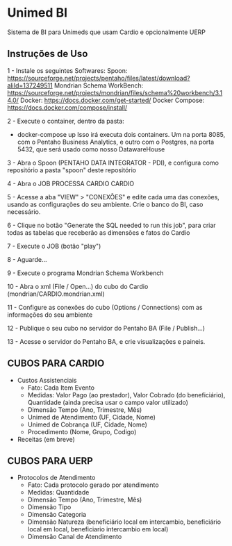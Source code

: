 # Unimed BI
Sistema de BI para Unimeds que usam Cardio e opcionalmente UERP


## Instruções de Uso

1 - Instale os seguintes Softwares:
Spoon: https://sourceforge.net/projects/pentaho/files/latest/download?aliId=137249511
Mondrian Schema WorkBench: https://sourceforge.net/projects/mondrian/files/schema%20workbench/3.14.0/
Docker:  https://docs.docker.com/get-started/
Docker Compose: https://docs.docker.com/compose/install/

2 - Execute o container, dentro da pasta:
- docker-compose up
Isso irá executa dois containers. Um na porta 8085, com o Pentaho Business Analytics, e outro com o Postgres, na porta 5432, 
que será usado como nosso DatawareHouse

3 - Abra o Spoon (PENTAHO DATA INTEGRATOR - PDI), e configura como repositório a pasta "spoon" deste repositório

4 - Abra o JOB PROCESSA CARDIO CARDIO

5 - Acesse a aba "VIEW" > "CONEXÕES" e edite cada uma das conexões, usando as configurações do seu ambiente. Crie o banco do BI, caso necessário.

6 - Clique no botão "Generate the SQL needed to run this job", para criar todas as tabelas que receberão as dimensões e fatos do Cardio

7 - Execute o JOB (botão "play")

8 - Aguarde...

9 - Execute o programa Mondrian Schema Workbench

10 - Abra o xml (File / Open...) do cubo do Cardio (mondrian/CARDIO.mondrian.xml)

11 - Configure as conexões do cubo (Options / Connections) com as informações do seu ambiente

12 - Publique o seu cubo no servidor do Pentaho BA (File / Publish...)

13 - Acesse o servidor do Pentaho BA, e crie visualizações e paineis.

## CUBOS PARA CARDIO
- Custos Assistenciais
  - Fato: Cada Item Evento
  - Medidas: Valor Pago (ao prestador), Valor Cobrado (do beneficiário), Quantidade (ainda precisa usar o campo valor utilizado)
  - Dimensão Tempo (Ano, Trimestre, Mês)
  - Unimed de Atendimento (UF, Cidade, Nome)
  - Unimed de Cobrança (UF, Cidade, Nome)
  - Procedimento (Nome, Grupo, Codigo)
- Receitas (em breve)

## CUBOS PARA UERP
- Protocolos de Atendimento
  - Fato: Cada protocolo gerado por atendimento
  - Medidas: Quantidade
  - Dimensão Tempo (Ano, Trimestre, Mês)
  - Dimensão Tipo
  - Dimensão Categoria
  - Dimensão Natureza (beneficiário local em intercambio, beneficiário local em local, beneficiario intercambio em local)
  - Dimensão Canal de Atendimento
